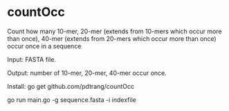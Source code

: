 countOcc
========

Count how many 10-mer, 20-mer (extends from 10-mers which occur more than once), 40-mer (extends from 20-mers which occur more than once) occur once in a sequence

Input: FASTA file.

Output: number of 10-mer, 20-mer, 40-mer occur once.

Install: go get github.com/pdtrang/countOcc

go run main.go -g sequence.fasta -i indexfile

